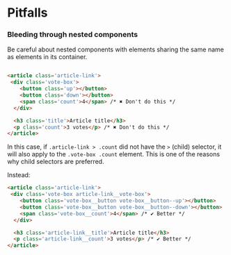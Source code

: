 Pitfalls
==========


### Bleeding through nested components
Be careful about nested components with elements sharing the same name as elements in its container.

```html

<article class='article-link'>
 <div class='vote-box'>
    <button class='up'></button>
    <button class='down'></button>
    <span class='count'>4</span> /* ✖️ Don't do this */
  </div>

  <h3 class='title'>Article title</h3>
  <p class='count'>3 votes</p> /* ✖️ Don't do this */
</article>
```

In this case, if `.article-link > .count` did not have the `>` (child) selector, it will also apply to the `.vote-box .count` element. This is one of the reasons why child selectors are preferred.

Instead:


```html
<article class='article-link'>
 <div class='vote-box article-link__vote-box'>
    <button class='vote-box__button vote-box__button--up'></button>
    <button class='vote-box__button vote-box__button--down'></button>
    <span class='vote-box__count'>4</span> /* ✔️ Better */
  </div>

  <h3 class='article-link__title'>Article title</h3>
  <p class='article-link__count'>3 votes</p> /* ✔️ Better */
</article>
```
